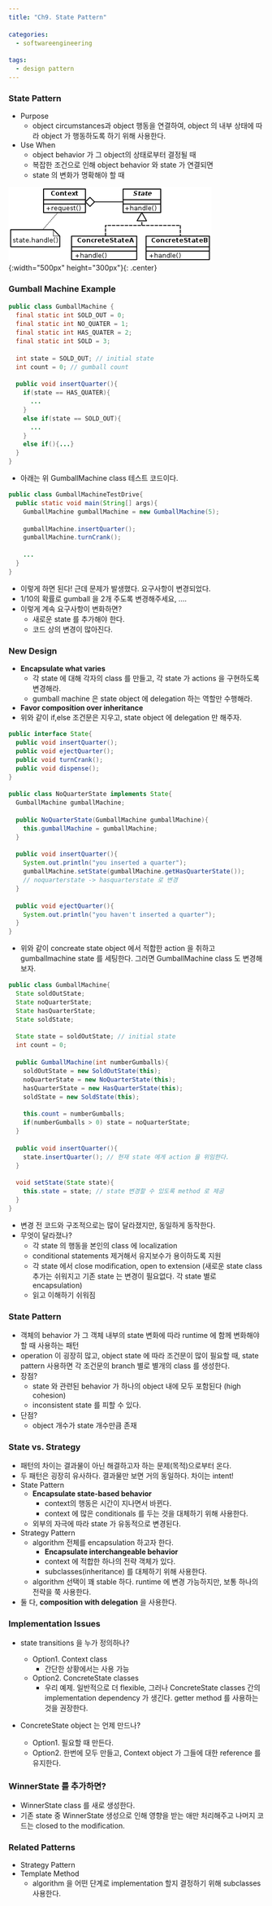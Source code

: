 ```yaml
---
title: "Ch9. State Pattern"

categories:
  - softwareengineering

tags:
  - design pattern
---
```


### State Pattern
- Purpose
  - object circumstances과 object 행동을 연결하여, object 의 내부 상태에 따라 object 가 행동하도록 하기 위해 사용한다.
- Use When
  - object behavior 가 그 object의 상태로부터 결정될 때
  - 복잡한 조건으로 인해 object behavior 와 state 가 연결되면
  - state 의 변화가 명확해야 할 때

![Validation](/assets/images/statepattern.png){:width="500px" height="300px"}{: .center}



### Gumball Machine Example

```java
public class GumballMachine {
  final static int SOLD_OUT = 0;
  final static int NO_QUATER = 1;
  final static int HAS_QUATER = 2;
  final static int SOLD = 3;

  int state = SOLD_OUT; // initial state
  int count = 0; // gumball count

  public void insertQuarter(){
    if(state == HAS_QUATER){
      ...
    }
    else if(state == SOLD_OUT){
      ...
    }
    else if(){...}
  }
}
```

- 아래는 위 GumballMachine class 테스트 코드이다.

```java
public class GumballMachineTestDrive{
  public static void main(String[] args){
    GumballMachine gumballMachine = new GumballMachine(5);

    gumballMachine.insertQuarter();
    gumballMachine.turnCrank(); 

    ...
  }
}
```

- 이렇게 하면 된다! 근데 문제가 발생했다. 요구사항이 변경되었다.
- 1/10의 확률로 gumball 을 2개 주도록 변경해주세요, ....
- 이렇게 계속 요구사항이 변화하면?
  - 새로운 state 를 추가해야 한다.
  - 코드 상의 변경이 많아진다.

### New Design
- **Encapsulate what varies**
  - 각 state 에 대해 각자의 class 를 만들고, 각 state 가 actions 을 구현하도록 변경해라.
  - gumball machine 은 state object 에 delegation 하는 역할만 수행해라.
- **Favor composition over inheritance** 
- 위와 같이 if,else 조건문은 지우고, state object 에 delegation 만 해주자.

```java
public interface State{
  public void insertQuarter();
  public void ejectQuarter();
  public void turnCrank();
  public void dispense();
}

public class NoQuarterState implements State{
  GumballMachine gumballMachine;

  public NoQuarterState(GumballMachine gumballMachine){
    this.gumballMachine = gumballMachine;
  }

  public void insertQuarter(){
    System.out.println("you inserted a quarter");
    gumballMachine.setState(gumballMachine.getHasQuarterState()); 
    // noquarterstate -> hasquarterstate 로 변경
  }

  public void ejectQuarter(){
    System.out.println("you haven't inserted a quarter");
  } 
}
```

- 위와 같이 concreate state object 에서 적합한 action 을 취하고 gumballmachine state 를 세팅한다. 그러면 GumballMachine class 도 변경해보자.

```java
public class GumballMachine{
  State soldOutState;
  State noQuarterState;
  State hasQuarterState;
  State soldState;

  State state = soldOutState; // initial state
  int count = 0;

  public GumballMachine(int numberGumballs){
    soldOutState = new SoldOutState(this);
    noQuarterState = new NoQuarterState(this);
    hasQuarterState = new HasQuarterState(this);
    soldState = new SoldState(this);

    this.count = numberGumballs;
    if(numberGumballs > 0) state = noQuarterState;
  }

  public void insertQuarter(){
    state.insertQuarter(); // 현재 state 에게 action 을 위임한다.
  }

  void setState(State state){
    this.state = state; // state 변경할 수 있도록 method 로 제공
  }
}
```


- 변경 전 코드와 구조적으로는 많이 달라졌지만, 동일하게 동작한다.
- 무엇이 달라졌나?
  - 각 state 의 행동을 본인의 class 에 localization 
  - conditional statements 제거해서 유지보수가 용이하도록 지원
  - 각 state 에서 close modification, open to extension (새로운 state class 추가는 쉬워지고 기존 state 는 변경이 필요없다. 각 state 별로 encapsulation)
  - 읽고 이해하기 쉬워짐


### State Pattern
- 객체의 behavior 가 그 객체 내부의 state 변화에 따라 runtime 에 함께 변화해야할 때 사용하는 패턴
- operation 이 굉장히 많고, object state 에 따라 조건문이 많이 필요할 때, state pattern 사용하면 각 조건문의 branch 별로 별개의 class 를 생성한다.
- 장점?
  - state 와 관련된 behavior 가 하나의 object 내에 모두 포함된다 (high cohesion)
  - inconsistent state 를 피할 수 있다.
- 단점?
  - object 개수가 state 개수만큼 존재

### State vs. Strategy
- 패턴의 차이는 결과물이 아닌 해결하고자 하는 문제(목적)으로부터 온다.
- 두 패턴은 굉장히 유사하다. 결과물만 보면 거의 동일하다. 차이는 intent!
- State Pattern
  - **Encapsulate state-based behavior**
    - context의 행동은 시간이 지나면서 바뀐다.
    - context 에 많은 conditionals 를 두는 것을 대체하기 위해 사용한다.
  - 외부의 자극에 따라 state 가 유동적으로 변경된다.
- Strategy Pattern
  - algorithm 전체를 encapsulation 하고자 한다.
    - **Encapsulate interchangeable behavior**
    - context 에 적합한 하나의 전략 객체가 있다. 
    - subclasses(inheritance) 를 대체하기 위해 사용한다.
  - algorithm 선택이 꽤 stable 하다. runtime 에 변경 가능하지만, 보통 하나의 전략을 쭉 사용한다.
- 둘 다, **composition with delegation** 을 사용한다.

### Implementation Issues
- state transitions 을 누가 정의하나?
  - Option1. Context class
    - 간단한 상황에서는 사용 가능
  - Option2. ConcreteState classes
    - 우리 예제. 일반적으로 더 flexible, 그러나 ConcreteState classes 간의 implementation dependency 가 생긴다. getter method 를 사용하는 것을 권장한다.

- ConcreteState object 는 언제 만드나?
  - Option1. 필요할 때 만든다.
  - Option2. 한번에 모두 만들고, Context object 가 그들에 대한 reference 를 유지한다.

### WinnerState 를 추가하면?
-  WinnerState class 를 새로 생성한다.
-  기존 state 중 WinnerState 생성으로 인해 영향을 받는 애만 처리해주고 나머지 코드는 closed to the modification.

### Related Patterns
- Strategy Pattern
- Template Method
  - algorithm 을 어떤 단계로 implementation 할지 결정하기 위해 subclasses 사용한다.
